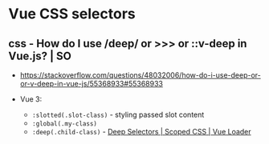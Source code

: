 # Vue CSS selectors

## css - How do I use /deep/ or >>> or ::v-deep in Vue.js? | SO

- https://stackoverflow.com/questions/48032006/how-do-i-use-deep-or-or-v-deep-in-vue-js/55368933#55368933

- Vue 3:
	- `:slotted(.slot-class)` - styling passed slot content
	- `:global(.my-class)`
	- `:deep(.child-class)`
			- [Deep Selectors | Scoped CSS | Vue Loader](https://vue-loader.vuejs.org/guide/scoped-css.html#deep-selectors)